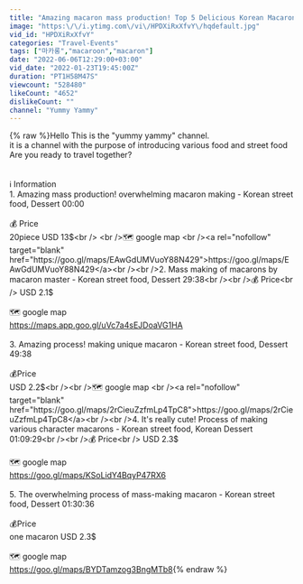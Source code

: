 ```yaml
---
title: "Amazing macaron mass production! Top 5 Delicious Korean Macarons Collection - Korean street food"
image: "https:\/\/i.ytimg.com\/vi\/HPDXiRxXfvY\/hqdefault.jpg"
vid_id: "HPDXiRxXfvY"
categories: "Travel-Events"
tags: ["마카롱","macaroon","macaron"]
date: "2022-06-06T12:29:00+03:00"
vid_date: "2022-01-23T19:45:00Z"
duration: "PT1H58M47S"
viewcount: "528480"
likeCount: "4652"
dislikeCount: ""
channel: "Yummy Yammy"
---
```

{% raw %}Hello This is the &quot;yummy yammy&quot; channel.<br />it is a channel with the purpose of introducing various food and street food<br />Are you ready to travel together?<br /><br /><br />ℹ️ Information<br />1. Amazing mass production! overwhelming macaron making - Korean street food, Dessert 00:00<br /><br />💰 Price<br />20piece USD 13$<br />    <br />🗺️ google map <br /><a rel="nofollow" target="blank" href="https://goo.gl/maps/EAwGdUMVuoY88N429">https://goo.gl/maps/EAwGdUMVuoY88N429</a><br /><br />2. Mass making of macarons by macaron master - Korean street food, Dessert 29:38<br /><br />💰 Price<br />   USD 2.1$<br /><br />🗺️ google map <br /><a rel="nofollow" target="blank" href="https://maps.app.goo.gl/uVc7a4sEJDoaVG1HA">https://maps.app.goo.gl/uVc7a4sEJDoaVG1HA</a><br /><br />3. Amazing process! making unique macaron - Korean street food, Dessert  49:38<br /><br />💰Price<br />   USD 2.2$<br /><br />🗺️ google map <br /><a rel="nofollow" target="blank" href="https://goo.gl/maps/2rCieuZzfmLp4TpC8">https://goo.gl/maps/2rCieuZzfmLp4TpC8</a><br /><br />4. It's really cute! Process of making various character macarons - Korean street food, Korean Dessert 01:09:29<br /><br />💰 Price<br />     USD 2.3$<br /><br />🗺️ google map <br /><a rel="nofollow" target="blank" href="https://goo.gl/maps/KSoLidY4BqyP47RX6">https://goo.gl/maps/KSoLidY4BqyP47RX6</a><br /><br />5. The overwhelming process of mass-making macaron - Korean street food, Dessert 01:30:36<br /><br />💰Price<br />   one macaron USD 2.3$<br /><br />🗺️ google map <br /><a rel="nofollow" target="blank" href="https://goo.gl/maps/BYDTamzog3BngMTb8">https://goo.gl/maps/BYDTamzog3BngMTb8</a>{% endraw %}
